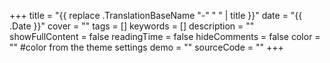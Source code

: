 +++
title = "{{ replace .TranslationBaseName "-" " " | title }}"
date = "{{ .Date }}"
cover = ""
tags = []
keywords = []
description = ""
showFullContent = false
readingTime = false
hideComments = false
color = "" #color from the theme settings
demo = ""
sourceCode = ""
+++
